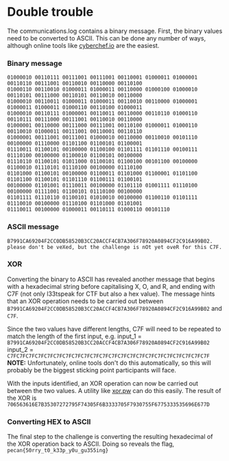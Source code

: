 # Double trouble

The communications.log contains a binary message. First, the binary values need to be converted to ASCII. This can be done any number of ways, although online tools like [cyberchef.io](https://cyberchef.io/) are the easiest.

### Binary message

```
01000010 00110111 00111001 00111001 00110001 01000011 01000001 00110110 00111001 00110010 00110000 00110100
01000110 00110010 01000011 01000011 00110000 01000100 01000010 00110101 00111000 00110101 00110010 00110000
01000010 00110011 01000011 01000011 00110010 00110000 01000001 01000011 01000011 01000110 00110100 01000011
01000010 00110111 01000001 00110011 00110000 00110110 01000110 00110111 00111000 00111001 00110010 00110000
01000001 00110000 00111000 00111001 00110100 01000011 01000110 00110010 01000011 00111001 00110001 00110110
01000001 00111001 00111001 01000010 00110000 00110010 00101110 00100000 01110000 01101100 01100101 01100001
01110011 01100101 00100000 01100100 01101111 01101110 00100111 01110100 00100000 01100010 01100101 00100000
01110110 01100101 01011000 01100101 01100100 00101100 00100000 01100010 01110101 01110100 00100000 01110100
01101000 01100101 00100000 01100011 01101000 01100001 01101100 01101100 01100101 01101110 01100111 01100101
00100000 01101001 01110011 00100000 01101110 01001111 01110100 00100000 01111001 01100101 01110100 00100000
01101111 01110110 01100101 01010010 00100000 01100110 01101111 01110010 00100000 01110100 01101000 01101001
01110011 00100000 01000011 00110111 01000110 00101110
```

### ASCII message

```
B7991CA69204F2CC0DB58520B3CC20ACCF4CB7A306F78920A0894CF2C916A99B02. please don't be veXed, but the challenge is nOt yet oveR for this C7F.
```

### XOR

Converting the binary to ASCII has revealed another message that begins with a hexadecimal string before capitalising X, O, and R, and ending with C7F (not only l33tspeak for CTF but also a hex value). The message hints that an XOR operation needs to be carried out between `B7991CA69204F2CC0DB58520B3CC20ACCF4CB7A306F78920A0894CF2C916A99B02` and `C7F`.

Since the two values have different lengths, C7F will need to be repeated to match the length of the first input, e.g.
input_1 = `B7991CA69204F2CC0DB58520B3CC20ACCF4CB7A306F78920A0894CF2C916A99B02`
input_2 = `C7FC7FC7FC7FC7FC7FC7FC7FC7FC7FC7FC7FC7FC7FC7FC7FC7FC7FC7FC7FC7FC7F`
**NOTE:** Unfortunately, online tools don't do this automatically, so this will probably be the biggest sticking point participants will face.

With the inputs identified, an XOR operation can now be carried out between the two values. A utility like [xor.pw](https://xor.pw/#) can do this easily. The result of the XOR is
`706563616E7B35307272795F74305F6B3333705F7930755F6775333535696E677D`

### Converting HEX to ASCII

The final step to the challenge is converting the resulting hexadecimal of the XOR operation back to ASCII. Doing so reveals the flag, `pecan{50rry_t0_k33p_y0u_gu355ing}`
